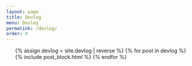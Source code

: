 ```yaml
---
layout: page
title: Devlog
menu: Devlog
permalink: /devlog/
order: 4
---
```


<ul class="post-list">
    {% assign devlog = site.devlog | reverse %}
	{% for post in devlog %}
	{% include post_block.html %}
	{% endfor %}
</ul>